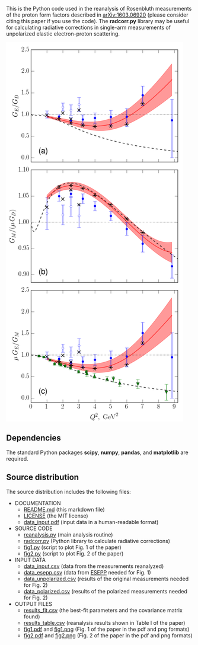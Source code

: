 This is the Python code used in the reanalysis of Rosenbluth measurements of the proton form factors described in [arXiv:1603.06920](http://arxiv.org/abs/1603.06920) (please consider citing this paper if you use the code). The **radcorr.py** library may be useful for calculating radiative corrections in single-arm measurements of unpolarized elastic electron-proton scattering.

![Fig. 2 from arXiv:1603.06920](fig2.png)

## Dependencies

The standard Python packages **scipy**, **numpy**, **pandas**, and **matplotlib** are required.

## Source distribution

The source distribution includes the following files:

* DOCUMENTATION
  * [README.md](README.md) (this markdown file)
  * [LICENSE](LICENSE) (the MIT license)
  * [data_input.pdf](data_input.pdf) (input data in a human-readable format)
* SOURCE CODE
  * [reanalysis.py](reanalysis.py) (main analysis routine)
  * [radcorr.py](radcorr.py) (Python library to calculate radiative corrections)
  * [fig1.py](fig1.py) (script to plot Fig. 1 of the paper)
  * [fig2.py](fig2.py) (script to plot Fig. 2 of the paper)
* INPUT DATA
  * [data_input.csv](data_input.csv) (data from the measurements reanalyzed)
  * [data_esepp.csv](data_esepp.csv) (data from [ESEPP](https://github.com/gramolin/esepp/) needed for Fig. 1)
  * [data_unpolarized.csv](data_unpolarized.csv) (results of the original measurements needed for Fig. 2)
  * [data_polarized.csv](data_polarized.csv) (results of the polarized measurements needed for Fig. 2)
* OUTPUT FILES
  * [results_fit.csv](results_fit.csv) (the best-fit parameters and the covariance matrix found)
  * [results_table.csv](results_table.csv) (reanalysis results shown in Table I of the paper)
  * [fig1.pdf](fig1.pdf) and [fig1.png](fig1.png) (Fig. 1 of the paper in the pdf and png formats)
  * [fig2.pdf](fig2.pdf) and [fig2.png](fig2.png) (Fig. 2 of the paper in the pdf and png formats)
